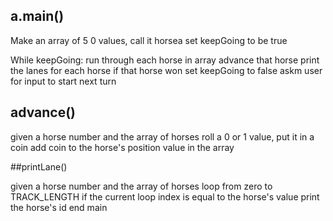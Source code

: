## a.main()

Make an array of 5 0 values, call it horsea
set keepGoing to be true

While keepGoing:
  run through each horse in array
  advance that horse
  print the lanes for each horse
    if that horse won
  set keepGoing to false
  askm user for input to start next turn
  
  ## advance()

given a horse number and the array of horses
roll a 0 or 1 value, put it in a coin
add coin to the horse's position value in the array

##printLane()

given a horse number and the array of horses
loop from zero to TRACK_LENGTH
  if the current loop index is equal to the horse's value
 print the horse's id
end main

